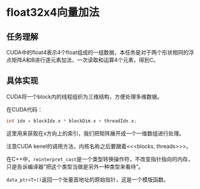 # float32x4向量加法

## 任务理解

CUDA中的float4表示4个float组成的一组数据，本任务是对于两个形状相同的浮点矩阵A和B进行逐元素加法，一次读取和运算4个元素，得到C。

## 具体实现

CUDA将一个block内的线程组织为三维结构，方便处理多维数据。

在CUDA代码：
```c
int idx = blockIdx.x * blockDim.x + threadIdx.x;
```
这里用来获取在x方向上的索引，我们把矩阵展开成一个一维数组进行处理。

注意CUDA kenel的调用方法，内核名称之后要跟着<<<blocks, threads>>>。

在C++中，`reinterpret_cast`是一个类型转换操作符，不改变指针指向的内存，只是告诉编译器“把这个类型当做是另外一种类型来看待”。

`data_ptr<T>()`返回一个张量首地址的原始指针，这是一个模版函数。
